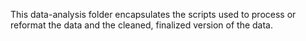 This data-analysis folder encapsulates the scripts used to process or reformat the data and the cleaned, finalized version of the data.
